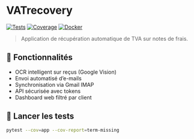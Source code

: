 # VATrecovery

[![Tests](https://github.com/Poupou2112/VATrecovery/actions/workflows/ci.yml/badge.svg)](https://github.com/Poupou2112/VATrecovery/actions)
[![Coverage](https://codecov.io/gh/Poupou2112/VATrecovery/branch/main/graph/badge.svg)](https://codecov.io/gh/Poupou2112/VATrecovery)
[![Docker](https://github.com/Poupou2112/VATrecovery/actions/workflows/docker.yml/badge.svg)](https://github.com/Poupou2112/VATrecovery/actions)

> Application de récupération automatique de TVA sur notes de frais.

## 🚀 Fonctionnalités

- OCR intelligent sur reçus (Google Vision)
- Envoi automatisé d’e-mails
- Synchronisation via Gmail IMAP
- API sécurisée avec tokens
- Dashboard web filtré par client

## 🧪 Lancer les tests

```bash
pytest --cov=app --cov-report=term-missing
